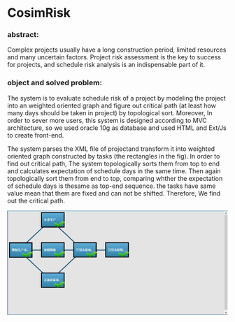 # CosimRisk

### abstract:
  Complex projects usually have a long construction period, limited resources and many uncertain factors. Project risk assessment is the key to success for projects, and schedule risk analysis is an indispensable part of it.
  
### object and solved problem:  
  The system is to evaluate schedule risk of a project by modeling the project into an weighted oriented graph and figure out critical path (at least how many days should be taken in project) by topological sort. Moreover, In order to sever more users, this system is designed according to MVC architecture, so we used oracle 10g as database and used HTML and Ext/Js to create front-end.
  
  The system parses the XML file of projectand transform it into weighted oriented graph constructed by tasks (the rectangles in the fig). In order to find out critical path, The system topologically sorts them from top to end and calculates expectation of schedule days in the  same time. Then again topologically sort them from end to top, comparing whther the expectation of schedule days is thesame as top-end sequence. the tasks have same value mean that them are fixed and can not be shifted. Therefore, We find out the critical path.


<img src="images/fig1.jpg" width="700px"/>
